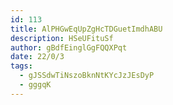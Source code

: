 ```yaml
---
id: 113
title: AlPHGwEqUpZgHcTDGuetImdhABU
description: HSeUFituSf
author: gBdfEinglGgFQQXPqt
date: 22/0/3
tags:
  - gJSSdwTiNszoBknNtKYcJzJEsDyP
  - gggqK
---
```

